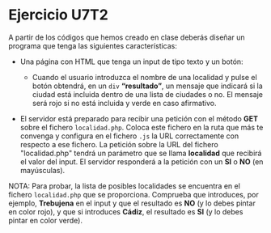 # Ejercicio U7T2

A partir de los códigos que hemos creado en clase deberás diseñar un programa que tenga las siguientes características:

- Una página con HTML que tenga un input de tipo texto y un botón:

  - Cuando el usuario introduzca el nombre de una localidad y pulse el botón obtendrá, en un `div` **“resultado”**, un mensaje que indicará  si la ciudad está incluida dentro de una lista de ciudades o no. El mensaje será rojo si no está incluida y verde en caso afirmativo.  

- El servidor está preparado para recibir una petición con el método **GET** sobre el fichero `localidad.php`. Coloca este fichero en la ruta que más te convenga y configura en el fichero `.js` la URL correctamente con respecto a ese fichero. La petición sobre la URL del fichero "localidad.php" tendrá un parámetro que se llama **localidad** que recibirá el valor del input. El servidor responderá a la petición con un **SI** o **NO** (en mayúsculas).  

NOTA: Para probar, la lista de posibles localidades se encuentra en el fichero `localidad.php` que se proporciona. Comprueba que introduces, por ejemplo, **Trebujena** en el input y que el resultado es **NO** (y lo debes pintar en color rojo), y que si introduces **Cádiz**, el resultado es **SI** (y lo debes pintar en color verde).
